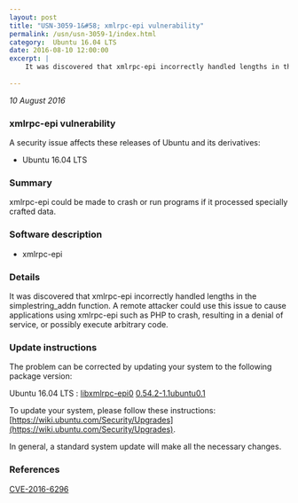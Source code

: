 ```yaml
---
layout: post
title: "USN-3059-1&#58; xmlrpc-epi vulnerability"
permalink: /usn/usn-3059-1/index.html
category:  Ubuntu 16.04 LTS
date: 2016-08-10 12:00:00
excerpt: |
    It was discovered that xmlrpc-epi incorrectly handled lengths in the simplestring_addn function. A remote attacker could use this issue to cause applications using xmlrpc-epi such as PHP to crash, resulting in a denial of service, or possibly execute arbitrary code. 
    
--- 
```

 
 

*10 August 2016*

### xmlrpc-epi vulnerability

A security issue affects these releases of Ubuntu and its derivatives:

* Ubuntu 16.04 LTS

### Summary

xmlrpc-epi could be made to crash or run programs if it processed specially crafted data.

### Software description

* xmlrpc-epi 

### Details

It was discovered that xmlrpc-epi incorrectly handled lengths in the simplestring_addn function. A remote attacker could use this issue to cause applications using xmlrpc-epi such as PHP to crash, resulting in a denial of service, or possibly execute arbitrary code. 

### Update instructions

The problem can be corrected by updating your system to the following package version:

Ubuntu 16.04 LTS
 : [libxmlrpc-epi0](https://launchpad.net/ubuntu/+source/xmlrpc-epi) <span> [0.54.2-1.1ubuntu0.1](https://launchpad.net/ubuntu/+source/xmlrpc-epi/0.54.2-1.1ubuntu0.1) </span> 

To update your system, please follow these instructions: [https://wiki.ubuntu.com/Security/Upgrades](https://wiki.ubuntu.com/Security/Upgrades).

In general, a standard system update will make all the necessary changes. 

### References

 
 [CVE-2016-6296](http://people.ubuntu.com/~ubuntu-security/cve/CVE-2016-6296)
 

